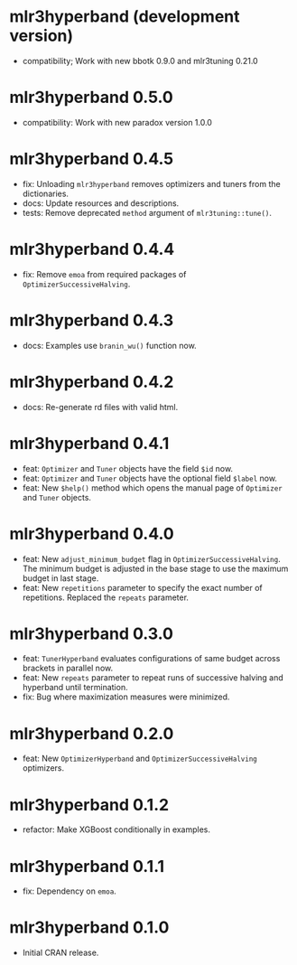 # mlr3hyperband (development version)

* compatibility; Work with new bbotk 0.9.0 and mlr3tuning 0.21.0

# mlr3hyperband 0.5.0

* compatibility: Work with new paradox version 1.0.0

# mlr3hyperband 0.4.5

* fix: Unloading `mlr3hyperband` removes optimizers and tuners from the dictionaries.
* docs: Update resources and descriptions.
* tests: Remove deprecated `method` argument of `mlr3tuning::tune()`.

# mlr3hyperband 0.4.4

* fix: Remove `emoa` from required packages of `OptimizerSuccessiveHalving`.

# mlr3hyperband 0.4.3

* docs: Examples use `branin_wu()` function now.

# mlr3hyperband 0.4.2

* docs: Re-generate rd files with valid html.

# mlr3hyperband 0.4.1

* feat: `Optimizer` and `Tuner` objects have the field `$id` now.
* feat: `Optimizer` and `Tuner` objects have the optional field `$label` now.
* feat: New `$help()` method which opens the manual page of `Optimizer` and `Tuner` objects.

# mlr3hyperband 0.4.0

* feat: New `adjust_minimum_budget` flag in  `OptimizerSuccessiveHalving`. The
  minimum budget is adjusted in the base stage to use the maximum budget in last
  stage.
* feat: New `repetitions` parameter to specify the exact number of repetitions.
  Replaced the `repeats` parameter.

# mlr3hyperband 0.3.0

* feat: `TunerHyperband` evaluates configurations of same budget across
  brackets in parallel now.
* feat: New `repeats` parameter to repeat runs of successive halving and
  hyperband until termination.
* fix: Bug where maximization measures were minimized.

# mlr3hyperband 0.2.0

* feat: New `OptimizerHyperband` and `OptimizerSuccessiveHalving` optimizers.

# mlr3hyperband 0.1.2

* refactor: Make XGBoost conditionally in examples.

# mlr3hyperband 0.1.1

* fix: Dependency on `emoa`.

# mlr3hyperband 0.1.0

* Initial CRAN release.
